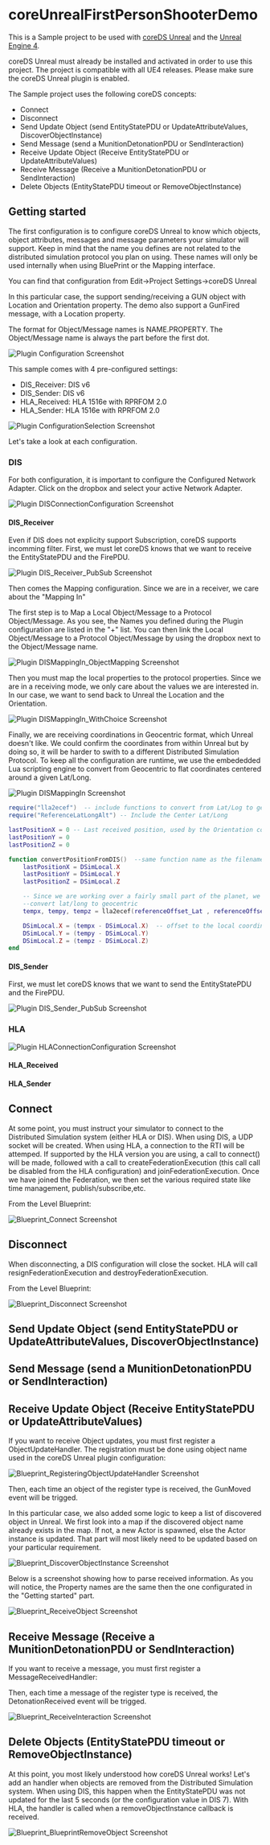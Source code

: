 # coreUnrealFirstPersonShooterDemo

This is a Sample project to be used with [coreDS Unreal](https://www.ds.tools/products/hla-dis-unreal-engine-4/) and the [Unreal Engine 4](https://www.unrealengine.com).

coreDS Unreal must already be installed and activated in order to use this project. The project is compatible with all UE4 releases. Please  make sure the coreDS Unreal plugin is enabled.

The Sample project uses the following coreDS concepts:
* Connect
* Disconnect
* Send Update Object (send EntityStatePDU or UpdateAttributeValues, DiscoverObjectInstance)
* Send Message (send a MunitionDetonationPDU or SendInteraction)
* Receive Update Object (Receive EntityStatePDU or UpdateAttributeValues)
* Receive Message (Receive a MunitionDetonationPDU or SendInteraction)
* Delete Objects (EntityStatePDU timeout or RemoveObjectInstance)

## Getting started
The first configuration is to configure coreDS Unreal to know which objects, object attributes, messages and message parameters your simulator will support. Keep in mind that the name you defines are not related to the distributed simulation protocol you plan on using. These names will only be used internally when using BluePrint or the Mapping interface.

You can find that configuration from Edit->Project Settings->coreDS Unreal

In this particular case, the support sending/receiving a GUN object with Location and Orientation property. The demo also support a GunFired message, with a Location property. 

The format for Object/Message names is NAME.PROPERTY. The Object/Message name is always the part before the first dot. 

![Plugin Configuration Screenshot](/Doc/Images/pluginconfig.png)

This sample comes with 4 pre-configured settings:
* DIS_Receiver: DIS v6
* DIS_Sender: DIS v6
* HLA_Received: HLA 1516e with RPRFOM 2.0
* HLA_Sender: HLA 1516e with RPRFOM 2.0

![Plugin ConfigurationSelection Screenshot](/Doc/Images/ConfigurationSelection.png)

Let's take a look at each configuration.

### DIS
For both configuration, it is important to configure the Configured Network Adapter. Click on the dropbox and select your active Network Adapter.

![Plugin DISConnectionConfiguration Screenshot](/Doc/Images/DISConnectionConfiguration.png)

#### DIS_Receiver
Even if DIS does not explicity support Subscription, coreDS supports incomming filter. First, we must let coreDS knows that we want to receive the EntityStatePDU and the FirePDU.

![Plugin DIS_Receiver_PubSub Screenshot](/Doc/Images/DIS_Receiver_PubSub.png)

Then comes the Mapping configuration. Since we are in a receiver, we care about the "Mapping In"

The first step is to Map a Local Object/Message to a Protocol Object/Message. As you see, the Names you defined during the Plugin configuration are listed in the "+" list. You can then link the Local Object/Message to a Protocol Object/Message by using the dropbox next to the Object/Message name.

![Plugin DISMappingIn_ObjectMapping Screenshot](/Doc/Images/DISMappingIn_ObjectMapping.png)

Then you must map the local properties to the protocol properties. Since we are in a receiving mode, we only care about the values we are interested in. In our case, we want to send back to Unreal the Location and the Orientation.

![Plugin DISMappingIn_WithChoice Screenshot](/Doc/Images/DISMappingIn_WithChoice.png)

Finally, we are receiving coordinations in Geocentric format, which Unreal doesn't like. We could confirm the coordinates from within Unreal but by doing so, it will be harder to swith to a different Distributed Simulation Protocol. To keep all the configuration are runtime, we use the embededded Lua scripting engine to convert from Geocentric to flat coordinates centered around a given Lat/Long.

![Plugin DISMappingIn Screenshot](/Doc/Images/DISMappingIn.png)

```lua
require("lla2ecef")  -- include functions to convert from Lat/Log to geocentric
require("ReferenceLatLongAlt") -- Include the Center Lat/Long

lastPositionX = 0 -- Last received position, used by the Orientation conversion script
lastPositionY = 0
lastPositionZ = 0

function convertPositionFromDIS()  --same function name as the filename
    lastPositionX = DSimLocal.X
    lastPositionY = DSimLocal.Y
    lastPositionZ = DSimLocal.Z

    -- Since we are working over a fairly small part of the planet, we can assume a flat surface
    --convert lat/long to geocentric
    tempx, tempy, tempz = lla2ecef(referenceOffset_Lat , referenceOffset_Long , referenceOffset_Alt )

    DSimLocal.X = (tempx - DSimLocal.X)  -- offset to the local coordinates
    DSimLocal.Y = (tempy - DSimLocal.Y)
    DSimLocal.Z = (tempz - DSimLocal.Z)
end
```


#### DIS_Sender
First, we must let coreDS knows that we want to send the EntityStatePDU and the FirePDU.

![Plugin DIS_Sender_PubSub Screenshot](/Doc/Images/DIS_Sender_PubSub.png)

### HLA

![Plugin HLAConnectionConfiguration Screenshot](/Doc/Images/HLAConnectionConfiguration.png)

#### HLA_Received

#### HLA_Sender

## Connect
At some point, you must instruct your simulator to connect to the Distributed Simulation system (either HLA or DIS). When using DIS, a UDP socket will be created.  When using HLA, a connection to the RTI will be attemped. If supported by the HLA version you are using, a call to connect() will be made, followed with a call to createFederationExecution (this call call be disabled from the HLA configuration) and joinFederationExecution. Once we have joined the Federation, we then set the various required state like time management, publish/subscribe,etc.

From the Level Blueprint:

![Blueprint_Connect Screenshot](/Doc/Images/BlueprintConnect.png)

## Disconnect
When disconnecting, a DIS configuration will close the socket. HLA will call resignFederationExecution and destroyFederationExecution.

From the Level Blueprint:

![Blueprint_Disconnect Screenshot](/Doc/Images/BluePrintDisconnect.png)

## Send Update Object (send EntityStatePDU or UpdateAttributeValues, DiscoverObjectInstance)

## Send Message (send a MunitionDetonationPDU or SendInteraction)

## Receive Update Object (Receive EntityStatePDU or UpdateAttributeValues)
If you want to receive Object updates, you must first register a ObjectUpdateHandler. The registration must be done using object name used in the coreDS Unreal plugin configuration:

![Blueprint_RegisteringObjectUpdateHandler Screenshot](/Doc/Images/BluePrintRegisterObjectUpdateHandler.png)

Then, each time an object of the register type is received, the GunMoved event will be trigged.

In this particular case, we also added some logic to keep a list of discovered object in Unreal. We first look into a map if the discovered object name already exists in the map. If not, a new Actor is spawned, else the Actor instance is updated. That part will most likely need to be updated based on your particular requirement. 

![Blueprint_DiscoverObjectInstance Screenshot](/Doc/Images/BluePrintDiscoverObjectInstance.png)

Below is a screenshot showing how to parse received information. As you will notice, the Property names are the same then the one configurated in the "Getting started" part.

![Blueprint_ReceiveObject Screenshot](/Doc/Images/BluePrintReceiveObject.png)

## Receive Message (Receive a MunitionDetonationPDU or SendInteraction)
If you want to receive a message, you must first register a MessageReceivedHandler:

Then, each time a message of the register type is received, the DetonationReceived event will be trigged.

![Blueprint_ReceiveInteraction Screenshot](/Doc/Images/BluePrintReceiveInteraction.png)

## Delete Objects (EntityStatePDU timeout or RemoveObjectInstance)
At this point, you most likely understood how coreDS Unreal works! Let's add an handler when objects are removed from the Distributed Simulation system. When using DIS, this happen when the EntityStatePDU was not updated for the last 5 seconds (or the configuration value in DIS 7). With HLA, the handler is called when a removeObjectInstance callback is received.

![Blueprint_BlueprintRemoveObject Screenshot](/Doc/Images/BlueprintRemoveObject.png)

